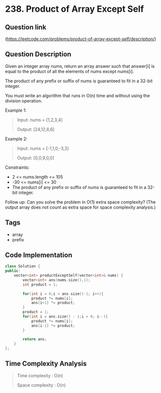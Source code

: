 # 238. Product of Array Except Self

## Question link
(https://leetcode.com/problems/product-of-array-except-self/description/)

## Question Description
Given an integer array nums, return an array answer such that answer[i] is equal to the product of all the elements of nums except nums[i].

The product of any prefix or suffix of nums is guaranteed to fit in a 32-bit integer.

You must write an algorithm that runs in O(n) time and without using the division operation.

Example 1:

> Input: nums = [1,2,3,4]
>
> Output: [24,12,8,6]

Example 2:

> Input: nums = [-1,1,0,-3,3]
>
> Output: [0,0,9,0,0]

Constraints:
- 2 <= nums.length <= 105
- -30 <= nums[i] <= 30
- The product of any prefix or suffix of nums is guaranteed to fit in a 32-bit integer.

Follow up: Can you solve the problem in O(1) extra space complexity? (The output array does not count as extra space for space complexity analysis.)

## Tags
- array
- prefix

## Code Implementation
```c++
class Solution {
public:
    vector<int> productExceptSelf(vector<int>& nums) {
        vector<int> ans(nums.size(),1);
        int product = 1;
        
        for(int i = 0;i < ans.size()-1; i++){
            product *= nums[i];
            ans[i+1] *= product;
        }
        product = 1;
        for(int i = ans.size() - 1;i > 0; i--){
            product *= nums[i];
            ans[i-1] *= product;
        }
        
        return ans;
    }
};
```

## Time Complexity Analysis
> Time complexity  : O(n)
>
> Space complexity : O(n)